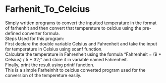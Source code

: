 # Farhenit_To_Celcius

Simply written programs to convert the inputted temperature in the format of farhenhit and then convert that tempereture to celcius using the pre-defined converter formula.<br>
Steps Used for this program:<br>
First declare the double variable Celsius and Fahrenheit and take the input for temperature in Celsius using scanf function.<br> 
Calculate the temperature in Fahrenheit using the formula “Fahrenheit = (9 * Celsius) / 5 + 32;” and store it in variable named Fahrenheit.<br>
Finally, print the result using printf function.<br>
This is a simple Farheinhit to celcius converted program used for the conversion of the tempereture easily.
